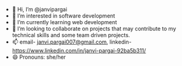 - 👋 Hi, I’m @janvipargai
- 👀 I’m interested in software development
- 🌱 I’m currently learning web development
- 💞️ I’m looking to collaborate on projects that may contribute to my technical skills and some team driven projects.
- 📫 email- janvi.pargai007@gmail.com, linkedin- https://www.linkedin.com/in/janvi-pargai-92ba5b311/
- 😄 Pronouns: she/her

<!---
janvipargai1/janvipargai1 is a ✨ special ✨ repository because its `README.md` (this file) appears on your GitHub profile.
You can click the Preview link to take a look at your changes.
--->
